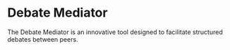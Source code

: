 # Debate Mediator
The Debate Mediator is an innovative tool designed to facilitate structured debates between peers. 

